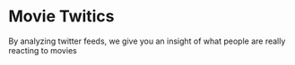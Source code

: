 Movie Twitics
=============

By analyzing twitter feeds, we give you an insight of what people are really reacting to movies
